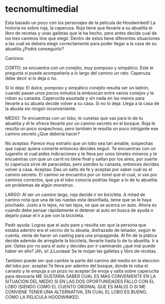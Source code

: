 # tecnomultimedial
Esta basado un poco con los personajes de la pelicula de Hoodwinked!
La historia es sobre roja, la caperuza.
Roja tiene que llevarle a su abuelita el libro de recetas y unas galletas que le ha hecho, pero antes decide cual de los tres caminos tine que elegir. Dentro de estos tiene diferentes situaciones a las cual se debera elegir correctamente para poder llegar a la casa de su abuelita ¿Podrá conseguirlo?

Caminos: 

CORTO: se encuentra con un conejito, muy pomposo y simpático. Este le pregunta si puede acompañarla a lo largo del camino un rato. Caperuza debe decir si lo deja o no. 

Si lo deja: El dulce, pomposo y simpático conejito resulta ser un ladrón, cuando pasan unos pocos minutos la emboscan entre varios conejos y le roban su canasta. Caperucita asustada y sin nada en las manos para llevarle a su abuela decide volver a su casa. 
Si no lo deja: Llega a la casa de la abuela sin ningún inconveniente. 

MEDIO: Te encuentras con un lobo, le cunetas que vas para lo de tu abuelita y él te ofrece llevarte por un camino secreto en el bosque. Roja le resulta un poco sospechoso, pero también le resulta un poco intrigante ese camino secreto ¿Que debería hacer? 

No aceptas: Parece muy extraño que un lobo sea tan amable, sospechas que capaz quiera comerte entonces decides seguir. Te encuentras con un lugareño el cual pides indicaciones y te lleva por unos túneles mineros y te encuentras con que un carril no tiene final y saltan por los aires, por suerte tu caperuza sirve de paracaídas, pero pierdes tu canasta, entonces decides volver a casa. 
Aceptas: Das un salto de fe y aceptas por saber cuál es el camino secreto. El camino se encuentra por un túnel que el cual, si vas por caminos correctos, que ya el lobo conocía podrías llegar a lo de tu abuelita sin problemas de algún monstruo. 

LARGO: Al ser un camino largo, roja decide ir en bicicleta. A mitad de camino nota que una de las ruedas esta desinflada, teme que se le haya pinchado. Justo a lo lejos, no tan lejos, ve que se acerca un auto. Ahora es cuando debe pensar rápidamente si detener al auto en busca de ayuda o dejarlo pasar el ir a pie con la bicicleta. 

Pedir ayuda: Logras que el auto pare y resulta ser que la persona que estaba adentro era el vecino de tu abuela, disfrazado de leñador, según te cuenta, venia de hacer un casting para una propaganda. Al fin de la plática decide además de arreglarte la bicicleta, llevarte hasta lo de tu abuelita. 
Ir a pie: Optas por no para el auto y decides por ir caminando ¿qué mal puede haber en ello? ¡Ah, si! ¡LLuviaaa! Se te mojan las galletas y libro de recetas. 

Tambien puede ser que cambie la parte del camino del medio en la eleccion del lobo por:
aceptar:Te lleva por adentro del bosque, donde te roba el canasto y te empuja a un pozo 
no aceptar:Se enoja y salta sobre caperucita para devorarla
ME GUSTARIA SABER CUAL ES MAS CONVENIENTE EN LA SITUACION DEL MEDIO SI EN LAS DOS OPORTUNIDADES FALLO CON EL LOBO (SIENDO COMO EL CUENTO ORGINAL QUE ES MALO) O SI ME CONVIENE TENER UNA ALTERNATIVA, EN CUAL EL LOBO ES BUENO, COMO LA PELICULA HOODWINKED. 
